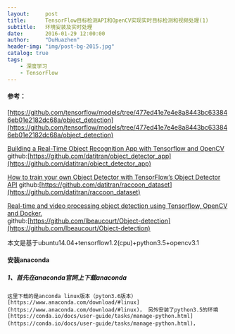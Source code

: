 ```yaml
---
layout:     post
title:      TensorFlow目标检测API和OpenCV实现实时目标检测和视频处理(1)
subtitle:   环境安装及实时处理
date:       2016-01-29 12:00:00
author:     "DuHuazhen"
header-img: "img/post-bg-2015.jpg"
catalog: true
tags:
    - 深度学习
    - TensorFlow
---
```


#### 参考：
[https://github.com/tensorflow/models/tree/477ed41e7e4e8a8443bc633846eb01e2182dc68a/object_detection](https://github.com/tensorflow/models/tree/477ed41e7e4e8a8443bc633846eb01e2182dc68a/object_detection)

[Building a Real-Time Object Recognition App with Tensorflow and OpenCV](https://towardsdatascience.com/building-a-real-time-object-recognition-app-with-tensorflow-and-opencv-b7a2b4ebdc32)  
github:[https://github.com/datitran/object_detector_app](https://github.com/datitran/object_detector_app)  

[How to train your own Object Detector with TensorFlow’s Object Detector API](https://towardsdatascience.com/how-to-train-your-own-object-detector-with-tensorflows-object-detector-api-bec72ecfe1d9) 
github:[https://github.com/datitran/raccoon_dataset](https://github.com/datitran/raccoon_dataset)  

[Real-time and video processing object detection using Tensorflow, OpenCV and Docker.](https://towardsdatascience.com/real-time-and-video-processing-object-detection-using-tensorflow-opencv-and-docker-2be1694726e5)  
github:[https://github.com/lbeaucourt/Object-detection](https://github.com/lbeaucourt/Object-detection)  

本文是基于ubuntu14.04+tensorflow1.2(cpu)+python3.5+opencv3.1
#### 安装anaconda
##### 1、首先在anaconda官网上下载anaconda
    这里下载的是anconda linux版本（pyton3.6版本）[https://www.anaconda.com/download/#linux](https://www.anaconda.com/download/#linux)， 另外安装了python3.5的环境[https://conda.io/docs/user-guide/tasks/manage-python.html](https://conda.io/docs/user-guide/tasks/manage-python.html)，


